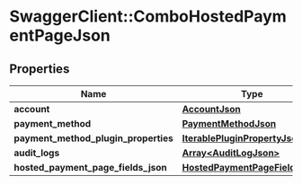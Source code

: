 # SwaggerClient::ComboHostedPaymentPageJson

## Properties
Name | Type | Description | Notes
------------ | ------------- | ------------- | -------------
**account** | [**AccountJson**](AccountJson.md) |  | [optional] 
**payment_method** | [**PaymentMethodJson**](PaymentMethodJson.md) |  | [optional] 
**payment_method_plugin_properties** | [**IterablePluginPropertyJson**](IterablePluginPropertyJson.md) |  | [optional] 
**audit_logs** | [**Array&lt;AuditLogJson&gt;**](AuditLogJson.md) |  | [optional] 
**hosted_payment_page_fields_json** | [**HostedPaymentPageFieldsJson**](HostedPaymentPageFieldsJson.md) |  | [optional] 


